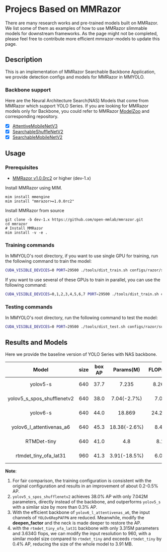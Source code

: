 # Projecs Based on MMRazor

There are many research works and pre-trained models built on MMRazor. We list some of them as examples of how to use MMRazor slimmable models for downstream frameworks. As the page might not be completed, please feel free to contribute more efficient mmrazor-models to update this page.

## Description

This is an implementation of MMRazor Searchable Backbone Application, we provide detection configs and models for MMRazor in MMYOLO.

### Backbone support

Here are the Neural Architecture Search(NAS) Models that come from MMRazor which support YOLO Series. If you are looking for MMRazor models only for Backbone, you could refer to MMRazor [ModelZoo](https://github.com/open-mmlab/mmrazor/blob/dev-1.x/docs/en/get_started/model_zoo.md) and corresponding repository.

- [x] [AttentiveMobileNetV3](https://github.com/open-mmlab/mmrazor/blob/dev-1.x/configs/_base_/nas_backbones/attentive_mobilenetv3_supernet.py)
- [x] [SearchableShuffleNetV2](https://github.com/open-mmlab/mmrazor/blob/dev-1.x/configs/_base_/nas_backbones/spos_shufflenet_supernet.py)
- [x] [SearchableMobileNetV2](https://github.com/open-mmlab/mmrazor/blob/dev-1.x/configs/_base_/nas_backbones/spos_mobilenet_supernet.py)

## Usage

### Prerequisites

- [MMRazor v1.0.0rc2](https://github.com/open-mmlab/mmrazor/tree/v1.0.0rc2) or higher (dev-1.x)

Install MMRazor using MIM.

```shell
mim install mmengine
mim install "mmrazor>=1.0.0rc2"
```

Install MMRazor from source

```
git clone -b dev-1.x https://github.com/open-mmlab/mmrazor.git
cd mmrazor
# Install MMRazor
mim install -v -e .
```

### Training commands

In MMYOLO's root directory, if you want to use single GPU for training, run the following command to train the model:

```bash
CUDA_VISIBLE_DEVICES=0 PORT=29500 ./tools/dist_train.sh configs/razor/subnets/yolov5_s_spos_shufflenetv2_syncbn_8xb16-300e_coco.py
```

If you want to use several of these GPUs to train in parallel, you can use the following command:

```bash
CUDA_VISIBLE_DEVICES=0,1,2,3,4,5,6,7 PORT=29500 ./tools/dist_train.sh configs/razor/subnets/yolov5_s_spos_shufflenetv2_syncbn_8xb16-300e_coco.py
```

### Testing commands

In MMYOLO's root directory, run the following command to test the model:

```bash
CUDA_VISIBLE_DEVICES=0 PORT=29500 ./tools/dist_test.sh configs/razor/subnets/yolov5_s_spos_shufflenetv2_syncbn_8xb16-300e_coco.py ${CHECKPOINT_PATH}
```

## Results and Models

Here we provide the baseline version of YOLO Series with NAS backbone.

|           Model            | size | box AP |  Params(M)   | FLOPs(G) |                                 Config                                  |                                                                                                                                                                   Download                                                                                                                                                                   |
| :------------------------: | :--: | :----: | :----------: | :------: | :---------------------------------------------------------------------: | :------------------------------------------------------------------------------------------------------------------------------------------------------------------------------------------------------------------------------------------------------------------------------------------------------------------------------------------: |
|          yolov5-s          | 640  |  37.7  |    7.235     |  8.265   |   [config](../../yolov5/yolov5_s-v61_syncbn_fast_8xb16-300e_coco.py)    | [model](https://download.openmmlab.com/mmyolo/v0/yolov5/yolov5_s-v61_syncbn_fast_8xb16-300e_coco/yolov5_s-v61_syncbn_fast_8xb16-300e_coco_20220918_084700-86e02187.pth) \| [log](https://download.openmmlab.com/mmyolo/v0/yolov5/yolov5_s-v61_syncbn_fast_8xb16-300e_coco/yolov5_s-v61_syncbn_fast_8xb16-300e_coco_20220918_084700.log.json) |
| yolov5_s_spos_shufflenetv2 | 640  |  38.0  | 7.04(-2.7%)  |   7.03   |    [config](./yolov5_s_spos_shufflenetv2_syncbn_8xb16-300e_coco.py)     |                                                                                          [model](https://download.openmmlab.com/mmrazor/v1/yolo_nas_backbone/yolov5_s_spos_shufflenetv2_syncbn_8xb16-300e_coco_20230211_220635-578be9a9.pth) \| log                                                                                          |
|          yolov6-s          | 640  |  44.0  |    18.869    |  24.253  |     [config](../../yolov6/yolov6_s_syncbn_fast_8xb32-400e_coco.py)      |         [model](https://download.openmmlab.com/mmyolo/v0/yolov6/yolov6_s_syncbn_fast_8xb32-400e_coco/yolov6_s_syncbn_fast_8xb32-400e_coco_20221102_203035-932e1d91.pth) \| [log](https://download.openmmlab.com/mmyolo/v0/yolov6/yolov6_s_syncbn_fast_8xb32-400e_coco/yolov6_s_syncbn_fast_8xb32-400e_coco_20221102_203035.log.json)         |
|  yolov6_l_attentivenas_a6  | 640  |  45.3  | 18.38(-2.6%) |   8.49   | [config](./yolov6_l_attentivenas_a6_d12_syncbn_fast_8xb32-300e_coco.py) |                                                                                      [model](https://download.openmmlab.com/mmrazor/v1/yolo_nas_backbone/yolov6_l_attentivenas_a6_d12_syncbn_fast_8xb32-300e_coco_20230211_222409-dcc72668.pth) \| log                                                                                       |
|        RTMDet-tiny         | 640  |  41.0  |     4.8      |   8.1    |     [config](../../rtmdet/rtmdet_l_syncbn_fast_8xb32-300e_coco.py)      |   [model](https://download.openmmlab.com/mmyolo/v0/rtmdet/rtmdet_tiny_syncbn_fast_8xb32-300e_coco/rtmdet_tiny_syncbn_fast_8xb32-300e_coco_20230102_140117-dbb1dc83.pth) \| [log](https://download.openmmlab.com/mmyolo/v0/rtmdet/rtmdet_tiny_syncbn_fast_8xb32-300e_coco/rtmdet_tiny_syncbn_fast_8xb32-300e_coco_20230102_140117.log.json)   |
|   rtmdet_tiny_ofa_lat31    | 960  |  41.3  | 3.91(-18.5%) |   6.09   |      [config](./rtmdet_tiny_ofa_lat31_syncbn_16xb16-300e_coco.py)       |                                                                                            [model](https://download.openmmlab.com/mmrazor/v1/yolo_nas_backbone/rtmdet_tiny_ofa_lat31_syncbn_16xb16-300e_coco_20230214_210623-449bb2a0.pth) \| log                                                                                            |

**Note**:

1. For fair comparison, the training configuration is consistent with the original configuration and results in an improvement of about 0.2-0.5% AP.
2. `yolov5_s_spos_shufflenetv2` achieves 38.0% AP with only 7.042M parameters, directly instead of the backbone, and outperforms `yolov5_s` with a similar size by more than 0.3% AP.
3. With the efficient backbone of `yolov6_l_attentivenas_a6`, the input channels of `YOLOv6RepPAFPN` are reduced. Meanwhile, modify the **deepen_factor** and the neck is made deeper to restore the AP.
4. with the `rtmdet_tiny_ofa_lat31` backbone with only 3.315M parameters and 3.634G flops, we can modify the input resolution to 960, with a similar model size compared to `rtmdet_tiny` and exceeds `rtmdet_tiny` by 0.4% AP, reducing the size of the whole model to 3.91 MB.
